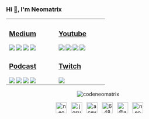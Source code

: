 ### Hi 👋, I'm Neomatrix

<table>
 <tr><td valign="top" width="34%">

### [<i class="fab fa-medium"></i> Medium](https://medium.com/@josueacevedo)

<!-- blog starts -->
<a href="https://medium.com/@josueacevedo/multi-selector-casero-en-react-js-66d54e43936f?source=rss-a0e293e04c4b------2"><img align="left" src="https://github-readme-items.herokuapp.com/medium-item?date=2020-09-12&title=Multi%20selector%20casero%20en%20React%20js.&subtitle=Piensa%20diferente." /></a>

<a href="https://medium.com/@josueacevedo/cors-e69dba675c25?source=rss-a0e293e04c4b------2"><img align="left" src="https://github-readme-items.herokuapp.com/medium-item?date=2020-08-25&title=CORS&subtitle=Y%20como%20sobrevivir%20a%20él …" /></a>

<a href="https://medium.com/nabucodonosor-editorial/ensamblador-x86-y-c-7c276f620c34?source=rss-a0e293e04c4b------2"><img align="left" src="https://github-readme-items.herokuapp.com/medium-item?date=2020-08-13&title=Ensamblador%20X86%20y%20C&subtitle=La%20interconexion%20de%20dos%20mundos,%20no%20tan%20ajenos%20entre si." /></a>

<a href="https://medium.com/nabucodonosor-editorial/gr%C3%A1ficos-en-ensamblador-x86-8c276630111b?source=rss-a0e293e04c4b------2"><img align="left" src="https://github-readme-items.herokuapp.com/medium-item?date=2020-08-13&title=Gráficos%20en%20Ensamblador%20X86&subtitle=Estableciendo%20colores%20y%20formas%20en%20pantalla%20con%20Ensamblador." /></a>
<!-- blog ends -->

</td><td valign="top" width="33%">

### [<i class="fab fa-youtube"></i> Youtube](https://www.youtube.com/c/NEOMATRIXc0de)

<!-- youtube starts -->
<a href="https://www.youtube.com/watch?v=YtoVyEWl1z4"><img align="left" src="https://github-readme-items.herokuapp.com/youtube-item?date=2020-09-07&title=Charlando%20sobre%20compiladores!!!%20parte%203" /></a>

<a href="https://www.youtube.com/watch?v=xQukeQ4SEC4"><img align="left" src="https://github-readme-items.herokuapp.com/youtube-item?date=2020-09-07&title=charlando%20sobre%20compiladores!!!" /></a>

<a href="https://www.youtube.com/watch?v=14mBJNaglrM"><img align="left" src="https://github-readme-items.herokuapp.com/youtube-item?date=2020-08-25&title=Ensamblador%20X86%20%20%20Parte%2040%20[FINAL]%20C%20y%20Ensamblador" /></a>

<a href="https://www.youtube.com/watch?v=8FGoo1KXkgE"><img align="left" src="https://github-readme-items.herokuapp.com/youtube-item?date=2020-08-25&title=Ensamblador%20X86%20%20%20Parte%2039%20Bootloader" /></a>
<!-- youtube ends -->

</td>
</tr>

<tr><td valign="top" width="34%">

### [<i class="fab fa-spotify"></i>  Podcast](https://anchor.fm/neomatrix)
<!-- podcast starts -->



<img align="left" src="https://github-readme-items.herokuapp.com/anchor-item?date=2020-06-12&title=Enzamblador%20X86%20-%20Parte%2040%20(FINAL)%20C%20…" />

<img align="left" src="https://github-readme-items.herokuapp.com/anchor-item?date=2020-06-12&title=Enzamblador%20X86%20-%20Parte%2039%20Bootloader" />

<img align="left" src="https://github-readme-items.herokuapp.com/anchor-item?date=2020-06-12&title=Enzamblador%20X86%20-%20Parte%2038%20Debug" />

<img align="left" src="https://github-readme-items.herokuapp.com/anchor-item?date=2020-06-12&title=Enzamblador%20X86%20-%20Parte%2037%20Manipulación%20…" />



<!--  https://anchor.fm/s/1acd0770/podcast/rss  -->


<!-- podcast ends -->
</td><td valign="top" width="34%">

### [<i class="fab fa-twitch"></i>  Twitch](https://www.twitch.tv/neomatr1x_)
<!-- twitch starts -->

<img align="left" src="https://github-readme-items.herokuapp.com/twitch-item?live=true&title=Ensamblador%20X86%20-%20Parte%2040%20(FINAL)%20C%20%E2%80%A6" />
<!-- https://zapier.com/engine/rss/8438972/neomatr1x -->
<!-- twitch ends -->
  </td>
</tr>

</table>

<p align="center">
<img align="center" src="https://github-readme-stats.vercel.app/api?username=codeneomatrix&show_icons=true" alt="codeneomatrix" />
</p>

<p align="center">&nbsp;
<a href="https://codepen.io/neomatrix-acevedo-maldonado" target="blank"><img align="center" src="https://cdn.jsdelivr.net/npm/simple-icons@3.0.1/icons/codepen.svg" alt="neomatrix-acevedo-maldonado" height="30" width="30" /></a>
 &nbsp;
<a href="https://www.behance.net/josuejosue" target="blank"><img align="center" src="https://cdn.jsdelivr.net/npm/simple-icons@3.0.1/icons/behance.svg" alt="josuejosue" height="30" width="30" /></a>
 &nbsp;
<a href="https://linkedin.com/in/acevedo-maldonado-josue" target="blank"><img align="center" src="https://cdn.jsdelivr.net/npm/simple-icons@3.0.1/icons/linkedin.svg" alt="acevedo-maldonado-josue" height="30" width="30" /></a>
 &nbsp;
<a href="https://stackoverflow.com/users/6484530/neomatrix" target="blank"><img align="center" src="https://cdn.jsdelivr.net/npm/simple-icons@3.0.1/icons/stackoverflow.svg" alt="6484530/neomatrix" height="30" width="30" /></a>
 &nbsp;
 <a href="https://twitter.com/@aneomatrix" target="blank"><img align="center" src="https://cdn.jsdelivr.net/npm/simple-icons@3.0.1/icons/twitter.svg" alt="@aneomatrix" height="30" width="30" /></a>
 &nbsp;
<a href="https://instagram.com/neomatrix.acevedo" target="blank"><img align="center" src="https://cdn.jsdelivr.net/npm/simple-icons@3.0.1/icons/instagram.svg" alt="neomatrix.acevedo" height="30" width="30" /></a>
</p>

 <!--< a href="https://simonwillison.net/2020/Jul/10/self-updating-profile-readme/">How this works</a>-->


<!--
**codeneomatrix/codeneomatrix** is a ✨ _special_ ✨ repository because its `README.md` (this file) appears on your GitHub profile.

Here are some ideas to get you started:

- 🔭 I’m currently working on ...
- 🌱 I’m currently learning ...
- 👯 I’m looking to collaborate on ...
- 🤔 I’m looking for help with ...
- 💬 Ask me about ...
- 📫 How to reach me: ...
- 😄 Pronouns: ...
- ⚡ Fun fact: ...
-->
